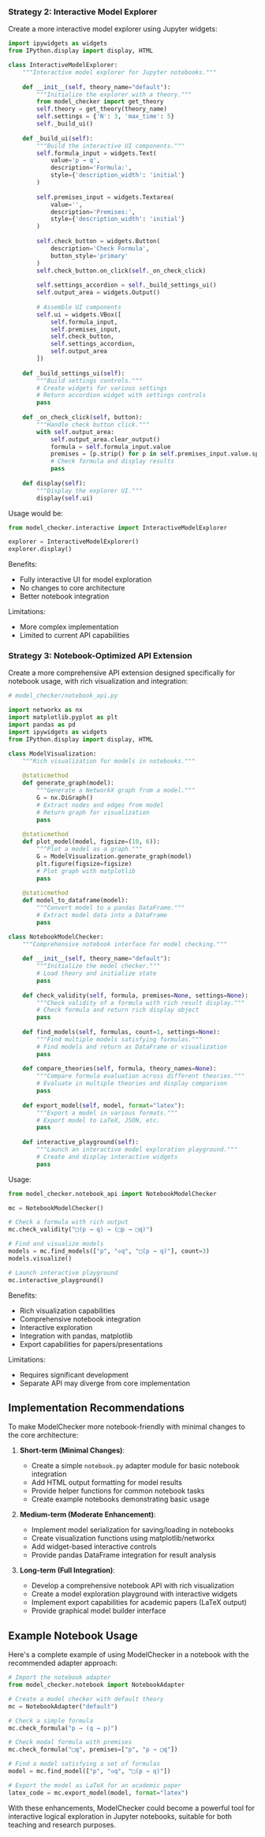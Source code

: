 ### Strategy 2: Interactive Model Explorer

Create a more interactive model explorer using Jupyter widgets:

```python
import ipywidgets as widgets
from IPython.display import display, HTML

class InteractiveModelExplorer:
    """Interactive model explorer for Jupyter notebooks."""
    
    def __init__(self, theory_name="default"):
        """Initialize the explorer with a theory."""
        from model_checker import get_theory
        self.theory = get_theory(theory_name)
        self.settings = {'N': 3, 'max_time': 5}
        self._build_ui()
    
    def _build_ui(self):
        """Build the interactive UI components."""
        self.formula_input = widgets.Text(
            value='p → q',
            description='Formula:',
            style={'description_width': 'initial'}
        )
        
        self.premises_input = widgets.Textarea(
            value='',
            description='Premises:',
            style={'description_width': 'initial'}
        )
        
        self.check_button = widgets.Button(
            description='Check Formula',
            button_style='primary'
        )
        self.check_button.on_click(self._on_check_click)
        
        self.settings_accordion = self._build_settings_ui()
        self.output_area = widgets.Output()
        
        # Assemble UI components
        self.ui = widgets.VBox([
            self.formula_input,
            self.premises_input,
            self.check_button,
            self.settings_accordion,
            self.output_area
        ])
    
    def _build_settings_ui(self):
        """Build settings controls."""
        # Create widgets for various settings
        # Return accordion widget with settings controls
        pass
    
    def _on_check_click(self, button):
        """Handle check button click."""
        with self.output_area:
            self.output_area.clear_output()
            formula = self.formula_input.value
            premises = [p.strip() for p in self.premises_input.value.split('\n') if p.strip()]
            # Check formula and display results
            pass
    
    def display(self):
        """Display the explorer UI."""
        display(self.ui)
```

Usage would be:

```python
from model_checker.interactive import InteractiveModelExplorer

explorer = InteractiveModelExplorer()
explorer.display()
```

Benefits:
- Fully interactive UI for model exploration
- No changes to core architecture
- Better notebook integration

Limitations:
- More complex implementation
- Limited to current API capabilities

### Strategy 3: Notebook-Optimized API Extension

Create a more comprehensive API extension designed specifically for notebook usage, with rich visualization and integration:

```python
# model_checker/notebook_api.py

import networkx as nx
import matplotlib.pyplot as plt
import pandas as pd
import ipywidgets as widgets
from IPython.display import display, HTML

class ModelVisualization:
    """Rich visualization for models in notebooks."""
    
    @staticmethod
    def generate_graph(model):
        """Generate a NetworkX graph from a model."""
        G = nx.DiGraph()
        # Extract nodes and edges from model
        # Return graph for visualization
        pass
    
    @staticmethod
    def plot_model(model, figsize=(10, 6)):
        """Plot a model as a graph."""
        G = ModelVisualization.generate_graph(model)
        plt.figure(figsize=figsize)
        # Plot graph with matplotlib
        pass
    
    @staticmethod
    def model_to_dataframe(model):
        """Convert model to a pandas DataFrame."""
        # Extract model data into a DataFrame
        pass

class NotebookModelChecker:
    """Comprehensive notebook interface for model checking."""
    
    def __init__(self, theory_name="default"):
        """Initialize the model checker."""
        # Load theory and initialize state
        pass
    
    def check_validity(self, formula, premises=None, settings=None):
        """Check validity of a formula with rich result display."""
        # Check formula and return rich display object
        pass
    
    def find_models(self, formulas, count=1, settings=None):
        """Find multiple models satisfying formulas."""
        # Find models and return as DataFrame or visualization
        pass
    
    def compare_theories(self, formula, theory_names=None):
        """Compare formula evaluation across different theories."""
        # Evaluate in multiple theories and display comparison
        pass
    
    def export_model(self, model, format="latex"):
        """Export a model in various formats."""
        # Export model to LaTeX, JSON, etc.
        pass
    
    def interactive_playground(self):
        """Launch an interactive model exploration playground."""
        # Create and display interactive widgets
        pass
```

Usage:

```python
from model_checker.notebook_api import NotebookModelChecker

mc = NotebookModelChecker()

# Check a formula with rich output
mc.check_validity("□(p → q) → (□p → □q)")

# Find and visualize models
models = mc.find_models(["p", "◇q", "□(p → q)"], count=3)
models.visualize()

# Launch interactive playground
mc.interactive_playground()
```

Benefits:
- Rich visualization capabilities
- Comprehensive notebook integration
- Interactive exploration
- Integration with pandas, matplotlib
- Export capabilities for papers/presentations

Limitations:
- Requires significant development
- Separate API may diverge from core implementation

## Implementation Recommendations

To make ModelChecker more notebook-friendly with minimal changes to the core architecture:

1. **Short-term (Minimal Changes)**:
   - Create a simple `notebook.py` adapter module for basic notebook integration
   - Add HTML output formatting for model results
   - Provide helper functions for common notebook tasks
   - Create example notebooks demonstrating basic usage

2. **Medium-term (Moderate Enhancement)**:
   - Implement model serialization for saving/loading in notebooks
   - Create visualization functions using matplotlib/networkx
   - Add widget-based interactive controls
   - Provide pandas DataFrame integration for result analysis

3. **Long-term (Full Integration)**:
   - Develop a comprehensive notebook API with rich visualization
   - Create a model exploration playground with interactive widgets
   - Implement export capabilities for academic papers (LaTeX output)
   - Provide graphical model builder interface

## Example Notebook Usage

Here's a complete example of using ModelChecker in a notebook with the recommended adapter approach:

```python
# Import the notebook adapter
from model_checker.notebook import NotebookAdapter

# Create a model checker with default theory
mc = NotebookAdapter("default")

# Check a simple formula
mc.check_formula("p → (q → p)")

# Check modal formula with premises
mc.check_formula("□q", premises=["p", "p → □q"])

# Find a model satisfying a set of formulas
model = mc.find_model(["p", "◇q", "□(p → q)"])

# Export the model as LaTeX for an academic paper
latex_code = mc.export_model(model, format="latex")
```

With these enhancements, ModelChecker could become a powerful tool for interactive logical exploration in Jupyter notebooks, suitable for both teaching and research purposes.



